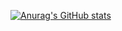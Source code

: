 [![Anurag's GitHub stats](https://github-readme-stats.vercel.app/api?username=wjm0913)](https://github.com/anuraghazra/github-readme-stats)
